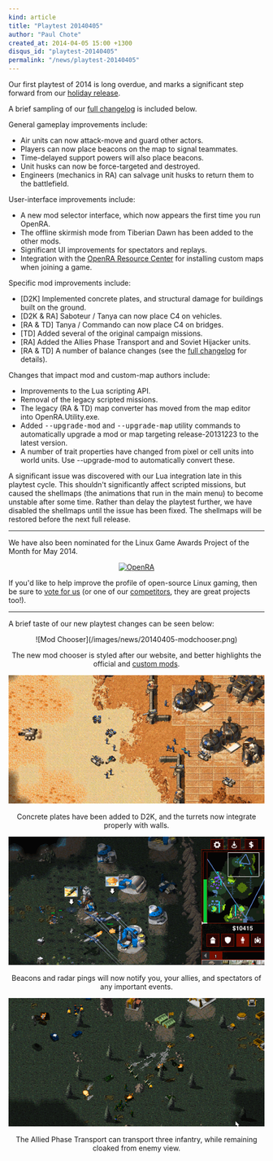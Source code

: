 ```yaml
---
kind: article
title: "Playtest 20140405"
author: "Paul Chote"
created_at: 2014-04-05 15:00 +1300
disqus_id: "playtest-20140405"
permalink: "/news/playtest-20140405"
---
```


Our first playtest of 2014 is long overdue, and marks a significant step forward from our [holiday release](/news/release-20131223/).

A brief sampling of our [full changelog](https://github.com/OpenRA/OpenRA/blob/playtest-20140405/CHANGELOG) is included below.

General gameplay improvements include:

- Air units can now attack-move and guard other actors.
- Players can now place beacons on the map to signal teammates.
- Time-delayed support powers will also place beacons.
- Unit husks can now be force-targeted and destroyed.
- Engineers (mechanics in RA) can salvage unit husks to return them to the battlefield.

User-interface improvements include:

- A new mod selector interface, which now appears the first time you run OpenRA.
- The offline skirmish mode from Tiberian Dawn has been added to the other mods.
- Significant UI improvements for spectators and replays.
- Integration with the [OpenRA Resource Center](http://resource.openra.net) for installing custom maps when joining a game.

Specific mod improvements include:

- [D2K] Implemented concrete plates, and structural damage for buildings built on the ground.
- [D2K &amp; RA] Saboteur / Tanya can now place C4 on vehicles.
- [RA &amp; TD] Tanya / Commando can now place C4 on bridges.
- [TD] Added several of the original campaign missions.
- [RA] Added the Allies Phase Transport and and Soviet Hijacker units.
- [RA &amp; TD] A number of balance changes (see the [full changelog](https://github.com/OpenRA/OpenRA/blob/playtest-20140405/CHANGELOG) for details).

Changes that impact mod and custom-map authors include:

- Improvements to the Lua scripting API.
- Removal of the legacy scripted missions.
- The legacy (RA &amp; TD) map converter has moved from the map editor into OpenRA.Utility.exe.
- Added <span style="font-family: monospace;" markdown="0">--upgrade-mod</span> and <span style="font-family: monospace;" markdown="0">--upgrade-map</span> utility commands to automatically upgrade a mod or map targeting release-20131223 to the latest version.
- A number of trait properties have changed from pixel or cell units into world units. Use --upgrade-mod to automatically convert these.


A significant issue was discovered with our Lua integration late in this playtest cycle.  This shouldn't significantly affect scripted missions, but caused the shellmaps (the animations that run in the main menu) to become unstable after some time.
Rather than delay the playtest further, we have disabled the shellmaps until the issue has been fixed.  The shellmaps will be restored before the next full release.

<hr />

We have also been nominated for the Linux Game Awards Project of the Month for May 2014.

<div style="text-align:center" markdown="1">
<a href="http://www.linuxgameawards.org/game/openra"><img src="http://www.linuxgameawards.org/sites/default/files/styles/medium/public/50/potm1405_banner.jpg?itok=3vIW4Mju" width="370" height="224" alt="OpenRA"></a>
</div>

If you'd like to help improve the profile of open-source Linux gaming, then be sure to [vote for us](http://www.linuxgameawards.org/game/openra) (or one of our [competitors](http://www.linuxgameawards.org/award-instance/project-of-the-month-may-2014), they are great projects too!).

<hr />

A brief taste of our new playtest changes can be seen below:

<div style="text-align:center" markdown="1">
![Mod Chooser](/images/news/20140405-modchooser.png)

The new mod chooser is styled after our website, and better highlights the official and [custom mods](https://github.com/OpenRA/OpenRA/wiki/Modding-Guide).

![D2K Improvements](/images/news/20140405-d2k.png)

Concrete plates have been added to D2K, and the turrets now integrate properly with walls.

![Map Beacons](/images/news/20140405-beacons.png)

Beacons and radar pings will now notify you, your allies, and spectators of any important events.

![Phase Transport](/images/news/20140405-ra.png)

The Allied Phase Transport can transport three infantry, while remaining cloaked from enemy view.

</div>
